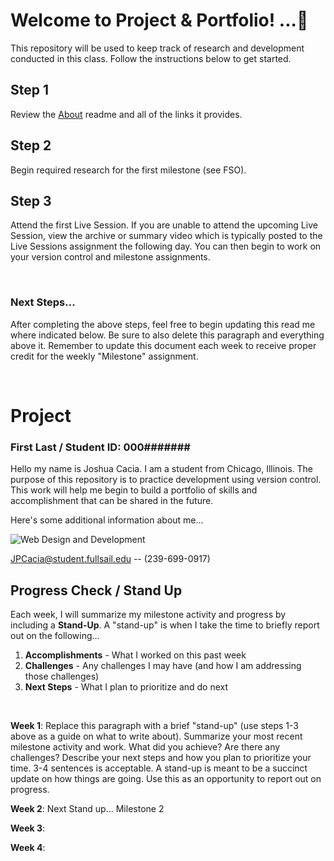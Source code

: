 
# Welcome to Project & Portfolio! ...🚀

This repository will be used to keep track of research and development conducted in this class. Follow the instructions below to get started.

## Step 1

Review the [About](./docs/01_about/README.md) readme and all of the links it provides. 


## Step 2

Begin required research for the first milestone (see FSO). 


## Step 3

Attend the first Live Session. If you are unable to attend the upcoming Live Session, view the archive or summary video which is typically posted to the Live Sessions assignment the following day. You can then begin to work on your version control and milestone assignments.  


<br>


### Next Steps...   
After completing the above steps, feel free to begin updating this read me where indicated below. Be sure to also delete this paragraph and everything above it. Remember to update this document each week to receive proper credit for the weekly "Milestone" assignment. 

<br>

# Project
### First Last / Student ID: 000####### 
 Hello my name is Joshua Cacia. I am a student from Chicago, Illinois. The purpose of this repository is to practice development using version control. This work will help me begin to build a portfolio of skills and accomplishment that can be shared in the future. 
 
Here's some additional information about me...


![Web Design and Development](https://img.shields.io/badge/degree-web%20design%20%26%20development-blue.svg)


JPCacia@student.fullsail.edu -- (239-699-0917)
<br>

## Progress Check / Stand Up
Each week, I will summarize my milestone activity and progress by including a **Stand-Up**. A "stand-up" is when I take the time to briefly report out on the following...

1. **Accomplishments** - What I worked on this past week
2. **Challenges** - Any challenges I may have (and how I am addressing those challenges)
3. **Next Steps** - What I plan to prioritize and do next 
   

<br>

**Week 1**: Replace this paragraph with a brief "stand-up" (use steps 1-3 above as a guide on what to write about). Summarize your most recent milestone activity and work. What did you achieve? Are there any challenges? Describe your next steps and how you plan to prioritize your time. 3-4 sentences is acceptable. A stand-up is meant to be a succinct update on how things are going. Use this as an opportunity to report out on progress. 

**Week 2**: Next Stand up... Milestone 2  

**Week 3**:    

**Week 4**:   


<br>






